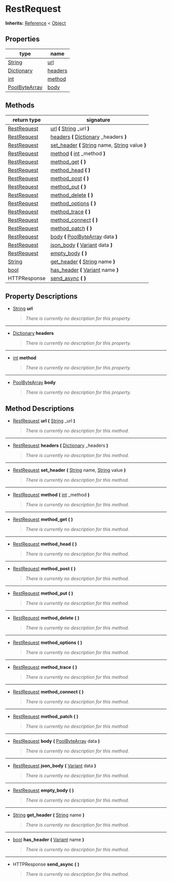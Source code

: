   
# RestRequest
  
**Inherits:** [Reference](https://docs.godotengine.org/en/3.5/classes/class_reference.html) < [Object](https://docs.godotengine.org/en/3.5/classes/class_object.html)  
  
  
## Properties
  
| type                                                                                  | name                         |
|---------------------------------------------------------------------------------------|------------------------------|
| [String](https://docs.godotengine.org/en/3.5/classes/class_string.html)               | [url](#property-url)         |
| [Dictionary](https://docs.godotengine.org/en/3.5/classes/class_dictionary.html)       | [headers](#property-headers) |
| [int](https://docs.godotengine.org/en/3.5/classes/class_int.html)                     | [method](#property-method)   |
| [PoolByteArray](https://docs.godotengine.org/en/3.5/classes/class_poolbytearray.html) | [body](#property-body)       |  
  
## Methods
  
| return type                                                             | signature                                                                                                                                                                                                 |
|-------------------------------------------------------------------------|-----------------------------------------------------------------------------------------------------------------------------------------------------------------------------------------------------------|
| [RestRequest](./class_restrequest.md)                                   | [url](#method-url) **(** [String](https://docs.godotengine.org/en/3.5/classes/class_string.html) \_url **)**                                                                                              |
| [RestRequest](./class_restrequest.md)                                   | [headers](#method-headers) **(** [Dictionary](https://docs.godotengine.org/en/3.5/classes/class_dictionary.html) \_headers **)**                                                                          |
| [RestRequest](./class_restrequest.md)                                   | [set\_header](#method-set-header) **(** [String](https://docs.godotengine.org/en/3.5/classes/class_string.html) name, [String](https://docs.godotengine.org/en/3.5/classes/class_string.html) value **)** |
| [RestRequest](./class_restrequest.md)                                   | [method](#method-method) **(** [int](https://docs.godotengine.org/en/3.5/classes/class_int.html) \_method **)**                                                                                           |
| [RestRequest](./class_restrequest.md)                                   | [method\_get](#method-method-get) **(**  **)**                                                                                                                                                            |
| [RestRequest](./class_restrequest.md)                                   | [method\_head](#method-method-head) **(**  **)**                                                                                                                                                          |
| [RestRequest](./class_restrequest.md)                                   | [method\_post](#method-method-post) **(**  **)**                                                                                                                                                          |
| [RestRequest](./class_restrequest.md)                                   | [method\_put](#method-method-put) **(**  **)**                                                                                                                                                            |
| [RestRequest](./class_restrequest.md)                                   | [method\_delete](#method-method-delete) **(**  **)**                                                                                                                                                      |
| [RestRequest](./class_restrequest.md)                                   | [method\_options](#method-method-options) **(**  **)**                                                                                                                                                    |
| [RestRequest](./class_restrequest.md)                                   | [method\_trace](#method-method-trace) **(**  **)**                                                                                                                                                        |
| [RestRequest](./class_restrequest.md)                                   | [method\_connect](#method-method-connect) **(**  **)**                                                                                                                                                    |
| [RestRequest](./class_restrequest.md)                                   | [method\_patch](#method-method-patch) **(**  **)**                                                                                                                                                        |
| [RestRequest](./class_restrequest.md)                                   | [body](#method-body) **(** [PoolByteArray](https://docs.godotengine.org/en/3.5/classes/class_poolbytearray.html) data **)**                                                                               |
| [RestRequest](./class_restrequest.md)                                   | [json\_body](#method-json-body) **(** [Variant](https://docs.godotengine.org/en/3.5/classes/class_variant.html) data **)**                                                                                |
| [RestRequest](./class_restrequest.md)                                   | [empty\_body](#method-empty-body) **(**  **)**                                                                                                                                                            |
| [String](https://docs.godotengine.org/en/3.5/classes/class_string.html) | [get\_header](#method-get-header) **(** [String](https://docs.godotengine.org/en/3.5/classes/class_string.html) name **)**                                                                                |
| [bool](https://docs.godotengine.org/en/3.5/classes/class_bool.html)     | [has\_header](#method-has-header) **(** [Variant](https://docs.godotengine.org/en/3.5/classes/class_variant.html) name **)**                                                                              |
| HTTPResponse                                                            | [send\_async](#method-send-async) **(**  **)**                                                                                                                                                            |  
  
## Property Descriptions
  
- <a name="property-url"></a>[String](https://docs.godotengine.org/en/3.5/classes/class_string.html) **url**  
  
	> *There is currently no description for this property.*  
________________

- <a name="property-headers"></a>[Dictionary](https://docs.godotengine.org/en/3.5/classes/class_dictionary.html) **headers**  
  
	> *There is currently no description for this property.*  
________________

- <a name="property-method"></a>[int](https://docs.godotengine.org/en/3.5/classes/class_int.html) **method**  
  
	> *There is currently no description for this property.*  
________________

- <a name="property-body"></a>[PoolByteArray](https://docs.godotengine.org/en/3.5/classes/class_poolbytearray.html) **body**  
  
	> *There is currently no description for this property.*
  
  
## Method Descriptions
  
- <a name="method-url"></a>[RestRequest](./class_restrequest.md) **url** **(** [String](https://docs.godotengine.org/en/3.5/classes/class_string.html) \_url **)**  
  
	> *There is currently no description for this method.*  
________________

- <a name="method-headers"></a>[RestRequest](./class_restrequest.md) **headers** **(** [Dictionary](https://docs.godotengine.org/en/3.5/classes/class_dictionary.html) \_headers **)**  
  
	> *There is currently no description for this method.*  
________________

- <a name="method-set-header"></a>[RestRequest](./class_restrequest.md) **set\_header** **(** [String](https://docs.godotengine.org/en/3.5/classes/class_string.html) name, [String](https://docs.godotengine.org/en/3.5/classes/class_string.html) value **)**  
  
	> *There is currently no description for this method.*  
________________

- <a name="method-method"></a>[RestRequest](./class_restrequest.md) **method** **(** [int](https://docs.godotengine.org/en/3.5/classes/class_int.html) \_method **)**  
  
	> *There is currently no description for this method.*  
________________

- <a name="method-method-get"></a>[RestRequest](./class_restrequest.md) **method\_get** **(**  **)**  
  
	> *There is currently no description for this method.*  
________________

- <a name="method-method-head"></a>[RestRequest](./class_restrequest.md) **method\_head** **(**  **)**  
  
	> *There is currently no description for this method.*  
________________

- <a name="method-method-post"></a>[RestRequest](./class_restrequest.md) **method\_post** **(**  **)**  
  
	> *There is currently no description for this method.*  
________________

- <a name="method-method-put"></a>[RestRequest](./class_restrequest.md) **method\_put** **(**  **)**  
  
	> *There is currently no description for this method.*  
________________

- <a name="method-method-delete"></a>[RestRequest](./class_restrequest.md) **method\_delete** **(**  **)**  
  
	> *There is currently no description for this method.*  
________________

- <a name="method-method-options"></a>[RestRequest](./class_restrequest.md) **method\_options** **(**  **)**  
  
	> *There is currently no description for this method.*  
________________

- <a name="method-method-trace"></a>[RestRequest](./class_restrequest.md) **method\_trace** **(**  **)**  
  
	> *There is currently no description for this method.*  
________________

- <a name="method-method-connect"></a>[RestRequest](./class_restrequest.md) **method\_connect** **(**  **)**  
  
	> *There is currently no description for this method.*  
________________

- <a name="method-method-patch"></a>[RestRequest](./class_restrequest.md) **method\_patch** **(**  **)**  
  
	> *There is currently no description for this method.*  
________________

- <a name="method-body"></a>[RestRequest](./class_restrequest.md) **body** **(** [PoolByteArray](https://docs.godotengine.org/en/3.5/classes/class_poolbytearray.html) data **)**  
  
	> *There is currently no description for this method.*  
________________

- <a name="method-json-body"></a>[RestRequest](./class_restrequest.md) **json\_body** **(** [Variant](https://docs.godotengine.org/en/3.5/classes/class_variant.html) data **)**  
  
	> *There is currently no description for this method.*  
________________

- <a name="method-empty-body"></a>[RestRequest](./class_restrequest.md) **empty\_body** **(**  **)**  
  
	> *There is currently no description for this method.*  
________________

- <a name="method-get-header"></a>[String](https://docs.godotengine.org/en/3.5/classes/class_string.html) **get\_header** **(** [String](https://docs.godotengine.org/en/3.5/classes/class_string.html) name **)**  
  
	> *There is currently no description for this method.*  
________________

- <a name="method-has-header"></a>[bool](https://docs.godotengine.org/en/3.5/classes/class_bool.html) **has\_header** **(** [Variant](https://docs.godotengine.org/en/3.5/classes/class_variant.html) name **)**  
  
	> *There is currently no description for this method.*  
________________

- <a name="method-send-async"></a>HTTPResponse **send\_async** **(**  **)**  
  
	> *There is currently no description for this method.*
  
